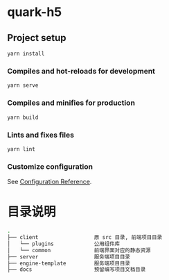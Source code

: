 # quark-h5

## Project setup

```
yarn install
```

### Compiles and hot-reloads for development

```
yarn serve
```

### Compiles and minifies for production

```
yarn build
```

### Lints and fixes files

```
yarn lint
```

### Customize configuration

See [Configuration Reference](https://cli.vuejs.org/config/).

# 目录说明

```bash
.
├── client                  原 src 目录, 前端项目目录
│   └── plugins             公用组件库
│   └── common              前端界面对应的静态资源
├── server                  服务端项目目录
├── engine-template         服务端项目目录
├── docs                    预留编写项目文档目录

```
